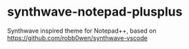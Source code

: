 # synthwave-notepad-plusplus
Synthwave inspired theme for Notepad++, based on https://github.com/robb0wen/synthwave-vscode
